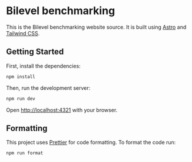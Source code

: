 # Bilevel benchmarking

This is the Bilevel benchmarking website source. It is built using [Astro](https://astro.build/) and [Tailwind CSS](https://tailwindcss.com/).

## Getting Started

First, install the dependencies:

```bash
npm install
```

Then, run the development server:

```bash
npm run dev
```

Open [http://localhost:4321](http://localhost:4321) with your browser.

## Formatting

This project uses [Prettier](https://prettier.io/) for code formatting. To format the code run:

```bash
npm run format
```

